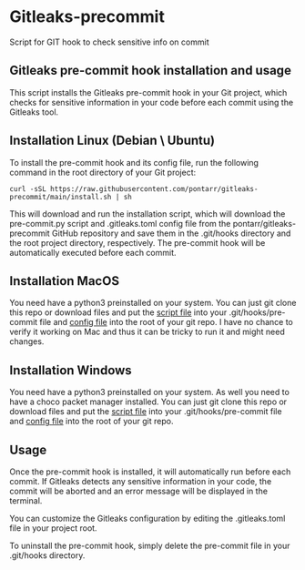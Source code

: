# Gitleaks-precommit 
Script for GIT hook to check sensitive info on commit

## Gitleaks pre-commit hook installation and usage

This script installs the Gitleaks pre-commit hook in your Git project, which checks for sensitive information in your code before each commit using the Gitleaks tool.
## Installation Linux (Debian \ Ubuntu)

To install the pre-commit hook and its config file, run the following command in the root directory of your Git project:
```
curl -sSL https://raw.githubusercontent.com/pontarr/gitleaks-precommit/main/install.sh | sh
```
This will download and run the installation script, which will download the pre-commit.py script and .gitleaks.toml config file from the pontarr/gitleaks-precommit GitHub repository and save them in the .git/hooks directory and the root project directory, respectively. The pre-commit hook will be automatically executed before each commit.

## Installation MacOS
You need have a python3 preinstalled on your system.
You can just git clone this repo or download files and put the [script file](https://raw.githubusercontent.com/pontarr/gitleaks-precommit/main/pre-commit.py) into your .git/hooks/pre-commit file and [config file](https://raw.githubusercontent.com/pontarr/gitleaks-precommit/main/.gitleaks.toml) into the root of your git repo.
I have no chance to verify it working on Mac and thus it can be tricky to run it and might need changes.

## Installation Windows 
You need have a python3 preinstalled on your system. As well you need to have a choco packet manager installed.
You can just git clone this repo or download files and put the [script file](https://github.com/pontarr/gitleaks-precommit/blob/main/pre-commit-win.py) into your .git/hooks/pre-commit file and [config file](https://raw.githubusercontent.com/pontarr/gitleaks-precommit/main/.gitleaks.toml) into the root of your git repo.


## Usage

Once the pre-commit hook is installed, it will automatically run before each commit. If Gitleaks detects any sensitive information in your code, the commit will be aborted and an error message will be displayed in the terminal.

You can customize the Gitleaks configuration by editing the .gitleaks.toml file in your project root.

To uninstall the pre-commit hook, simply delete the pre-commit file in your .git/hooks directory.
